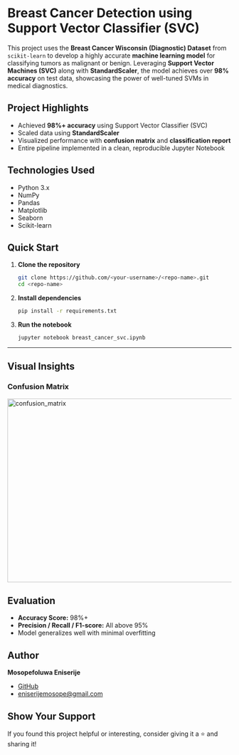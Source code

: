 # Breast Cancer Detection using Support Vector Classifier (SVC)

This project uses the **Breast Cancer Wisconsin (Diagnostic) Dataset** from `scikit-learn` to develop a highly accurate **machine learning model** for classifying tumors as malignant or benign. Leveraging **Support Vector Machines (SVC)** along with **StandardScaler**, the model achieves over **98% accuracy** on test data, showcasing the power of well-tuned SVMs in medical diagnostics.

## Project Highlights

*  Achieved **98%+ accuracy** using Support Vector Classifier (SVC)
*  Scaled data using **StandardScaler**
*  Visualized performance with **confusion matrix** and **classification report**
*  Entire pipeline implemented in a clean, reproducible Jupyter Notebook


## Technologies Used

* Python 3.x
* NumPy
* Pandas
* Matplotlib
* Seaborn
* Scikit-learn

## Quick Start

1. **Clone the repository**

   ```bash
   git clone https://github.com/<your-username>/<repo-name>.git
   cd <repo-name>
   ```

2. **Install dependencies**

   ```bash
   pip install -r requirements.txt
   ```

3. **Run the notebook**

   ```bash
   jupyter notebook breast_cancer_svc.ipynb
   ```

---

## Visual Insights

### Confusion Matrix
<img width="511" height="413" alt="confusion_matrix" src="https://github.com/user-attachments/assets/575c6778-14b5-4f3a-9adb-65543f9e374e" />


## Evaluation

* **Accuracy Score:** 98%+
* **Precision / Recall / F1-score:** All above 95%
* Model generalizes well with minimal overfitting



## Author

**Mosopefoluwa Eniserije**

*  [GitHub](https://github.com/eniserijemosope)
*  [eniserijemosope@gmail.com](mailto:eniserijemosope@gmail.com)

## Show Your Support

If you found this project helpful or interesting, consider giving it a ⭐️ and sharing it!
